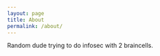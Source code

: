 ```yaml
---
layout: page
title: About
permalink: /about/
---
```


Random dude trying to do infosec with 2 braincells.
